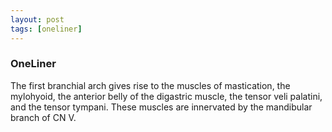 ```yaml
---
layout: post
tags: [oneliner]
---
```



### OneLiner

The first branchial arch gives rise to the muscles of mastication, the mylohyoid, the anterior belly of the digastric muscle, the tensor veli palatini, and the tensor tympani. These muscles are innervated by the mandibular branch of CN V.
